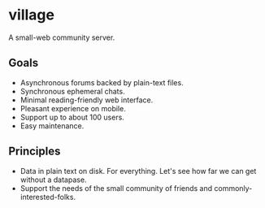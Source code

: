 # village
A small-web community server.

## Goals
- Asynchronous forums backed by plain-text files.
- Synchronous ephemeral chats.
- Minimal reading-friendly web interface.
- Pleasant experience on mobile.
- Support up to about 100 users.
- Easy maintenance.

## Principles
- Data in plain text on disk. For everything. Let's see how far we can get
  without a datapase.
- Support the needs of the small community of friends and
  commonly-interested-folks.

